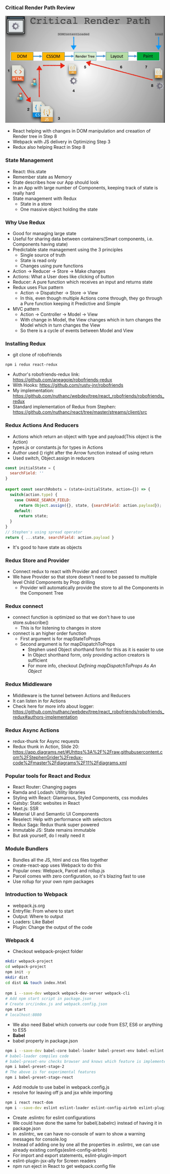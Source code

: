 ### Critical Render Path Review

![crp1](../img/crp1.png)
* React helping with changes in DOM manipulation and creaation of Render tree in Step 8
* Webpack with JS delivery in Optimizing Step 3
* Redux also helping React in Step 8

### State Management

* React: this.state
* Remember state as Memory
* State describes how our App should look
* In an App with large number of Components, keeping track of state is really hard
* State management with Redux
  * State in a store
  * One massive object holding the state

### Why Use Redux

* Good for managing large state
* Useful for sharing data between containers(Smart components, i.e. Components having state)
* Predictable state management using the 3 principles
  * Single source of truth
  * State is read only
  * Changes using pure functions
* Action -> Reducer -> Store -> Make changes
* Actions: What a User does like clicking of button
* Reducer: A pure function which receives an input and returns state
* Redux uses Flux pattern
  * Action -> Dispatcher -> Store -> View
  * In this, even though multiple Actions come through, they go through a Pure function keeping it Predictive and Simple
* MVC pattern
  * Action -> Controller -> Model -> View
  * With change in Model, the View changes which in turn changes the Model which in turn changes the View
  * So there is a cycle of events between Model and View

### Installing Redux

* git clone of robofriends
```sh
npm i redux react-redux
```
* Author's robofriends-redux link: https://github.com/aneagoie/robofriends-redux
* With Hooks: https://github.com/rusty-jnr/robofriends
* My implementation: https://github.com/nuthanc/webdev/tree/react_robofriends/robofriends_redux
* Standard implementation of Redux from Stephen: https://github.com/nuthanc/react/tree/master/streams/client/src

### Redux Actions And Reducers

* Actions which return an object with type and payload(This object is the Action)
* types.js or constants.js for types in Actions
* Author used () right after the Arrow function instead of using return 
* Used switch, Object.assign in reducers
```js
const initialState = {
  searchField: ''
}

export const searchRobots = (state=initialState, action={}) => {
  switch(action.type) {
    case CHANGE_SEARCH_FIELD:
      return Object.assign({}, state, {searchField: action.payload});
    default:
      return state;
  }
}
// Stephen's using spread operator
return { ...state, searchField: action.payload }
```
* It's good to have state as objects

### Redux Store and Provider

* Connect redux to react with Provider and connect
* We have Provider so that store doesn't need to be passed to multiple level Child Components by Prop drilling
  * Provider will automatically provide the store to all the Components in the Component Tree

### Redux connect

* connect function is optimized so that we don't have to use store.subscribe()
  * This is for listening to changes in store
* connect is an higher order function
  * First argument is for mapStateToProps
  * Second argument is for mapDispatchToProps
    * Stephen used Object shorthand form for this as it is easier to use
    * In Object shorthand form, only providing action creators is sufficient
    * For more info, checkout *Defining mapDispatchToProps As An Object*

### Redux Middleware

* Middleware is the tunnel between Actions and Reducers
* It can listen in for Actions
* Check here for more info about logger: https://github.com/nuthanc/webdev/tree/react_robofriends/robofriends_redux#authors-implementation

### Redux Async Actions

* redux-thunk for Async requests
* Redux thunk in Action, Slide 20: https://app.diagrams.net/#Uhttps%3A%2F%2Fraw.githubusercontent.com%2FStephenGrider%2Fredux-code%2Fmaster%2Fdiagrams%2F11%2Fdiagrams.xml

### Popular tools for React and Redux

* React Router: Changing pages 
* Ramda and Lodash: Utility libraries
* Styling with React: Glamarous, Styled Components, css modules
* Gatsby: Static websites in React
* Next.js: SSR
* Material UI and Semantic UI Components
* Reselect: Help with performance with selectors
* Redux Saga: Redux thunk super powered
* Immutable JS: State remains immutable
* But ask yourself, do I really need it

### Module Bundlers

* Bundles all the JS, html and css files together
* create-react-app uses Webpack to do this
* Popular ones: Webpack, Parcel and rollup.js
* Parcel comes with zero configuration, so it's blazing fast to use
* Use rollup for your own npm packages

### Introduction to Webpack

* webpack.js.org
* Entryfile: From where to start
* Output: Where to output
* Loaders: Like Babel
* Plugin: Change the output of the code

### Webpack 4

* Checkout webpack-project folder
```sh
mkdir webpack-project
cd webpack-project
npm init -y
mkdir dist
cd dist && touch index.html

npm i --save-dev webpack webpack-dev-server webpack-cli
# Add npm start script in package.json
# Create src/index.js and webpack.config.json
npm start
# localhost:8080
```
* We also need Babel which converts our code from ES7, ES6 or anything to ES5
* **Babel**
* babel property in package.json
```sh
npm i --save-dev babel-core babel-loader babel-preset-env babel-eslint
# babel-loader compiles code
# babel-preset-env checks browser and knows which feature is implemented in that Browser's particular version and converts it accordingly
npm i babel-preset-stage-2 
# The above is for experimental features
npm i babel-preset-stage-react 
``` 
* Add module to use babel in webpack.config.js
* resolve for leaving off js and jsx while importing
```sh
npm i react react-dom
npm i --save-dev eslint eslint-loader eslint-config-airbnb eslint-plugin-import eslint-plugin-jsx-ally
```
* Create .eslintrc for eslint configurations
* We could have done the same for babel(.babelrc) instead of having it in package.json
* In .eslintrc, we can have no-console of warn to show a warning messages for console.log
* Instead of adding one by one all the properties in .eslintrc, we can use already existing configs(eslint-config-airbnb)
* For import and export statements, eslint-plugin-import
* eslint-plugin-jsx-ally for Screen readers
* npm run eject in React to get webpack.config file